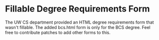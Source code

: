 # Fillable Degree Requirements Form

The UW CS department provided an HTML degree requirements form that wasn't fillable.
The added bcs.html form is only for the BCS degree. Feel free to contribute
patches to add other forms to this.
